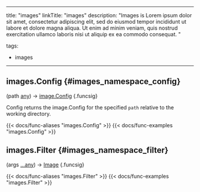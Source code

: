 




---
title: "images"
linkTitle: "images"
description: "Images is Lorem ipsum dolor sit amet, consectetur adipiscing elit, sed do eiusmod tempor incididunt ut labore et dolore magna aliqua. Ut enim ad minim veniam, quis nostrud exercitation ullamco laboris nisi ut aliquip ex ea commodo consequat. "


tags:
- images



---

















## images.Config {#images_namespace_config}

\(path [any](/documentation/reference/typesgo/#any)\) → [image.Config](/documentation/reference/typesgo/#imageconfig)
{.funcsig}


Config returns the image.Config for the specified `path` relative to the
working directory.

{{< docs/func-aliases "images.Config" >}}
{{< docs/func-examples "images.Config" >}}







## images.Filter {#images_namespace_filter}

\(args [...any](/documentation/reference/typesgo/#any)\) → [Image](/documentation/reference/objects/resources/images/image)
{.funcsig}



{{< docs/func-aliases "images.Filter" >}}
{{< docs/func-examples "images.Filter" >}}






